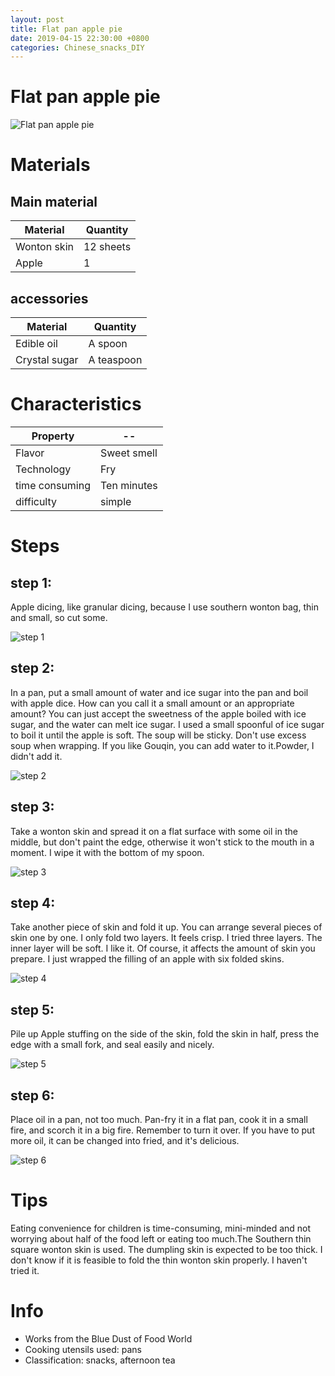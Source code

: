 ```yaml
---
layout: post
title: Flat pan apple pie
date: 2019-04-15 22:30:00 +0800
categories: Chinese_snacks_DIY
---
```


# Flat pan apple pie

![Flat pan apple pie]({{site.baseurl}}/img/430495/430495.jpg)

# Materials


## Main material

Material|Quantity
--|--
Wonton skin|12 sheets
Apple|1

## accessories

Material|Quantity
--|--
Edible oil|A spoon
Crystal sugar|A teaspoon

# Characteristics

Property|--
--|--
Flavor|Sweet smell
Technology|Fry
time consuming|Ten minutes
difficulty|simple

# Steps

## step 1:

Apple dicing, like granular dicing, because I use southern wonton bag, thin and small, so cut some.

![step 1]({{site.baseurl}}/img/430495/1.jpg)

## step 2:

In a pan, put a small amount of water and ice sugar into the pan and boil with apple dice. How can you call it a small amount or an appropriate amount? You can just accept the sweetness of the apple boiled with ice sugar, and the water can melt ice sugar. I used a small spoonful of ice sugar to boil it until the apple is soft. The soup will be sticky. Don't use excess soup when wrapping. If you like Gouqin, you can add water to it.Powder, I didn't add it.

![step 2]({{site.baseurl}}/img/430495/2.jpg)

## step 3:

Take a wonton skin and spread it on a flat surface with some oil in the middle, but don't paint the edge, otherwise it won't stick to the mouth in a moment. I wipe it with the bottom of my spoon.

![step 3]({{site.baseurl}}/img/430495/3.jpg)

## step 4:

Take another piece of skin and fold it up. You can arrange several pieces of skin one by one. I only fold two layers. It feels crisp. I tried three layers. The inner layer will be soft. I like it. Of course, it affects the amount of skin you prepare. I just wrapped the filling of an apple with six folded skins.

![step 4]({{site.baseurl}}/img/430495/4.jpg)

## step 5:

Pile up Apple stuffing on the side of the skin, fold the skin in half, press the edge with a small fork, and seal easily and nicely.

![step 5]({{site.baseurl}}/img/430495/5.jpg)

## step 6:

Place oil in a pan, not too much. Pan-fry it in a flat pan, cook it in a small fire, and scorch it in a big fire. Remember to turn it over. If you have to put more oil, it can be changed into fried, and it's delicious.

![step 6]({{site.baseurl}}/img/430495/6.jpg)

# Tips

Eating convenience for children is time-consuming, mini-minded and not worrying about half of the food left or eating too much.The Southern thin square wonton skin is used. The dumpling skin is expected to be too thick. I don't know if it is feasible to fold the thin wonton skin properly. I haven't tried it.

# Info

- Works from the Blue Dust of Food World
- Cooking utensils used: pans
- Classification: snacks, afternoon tea